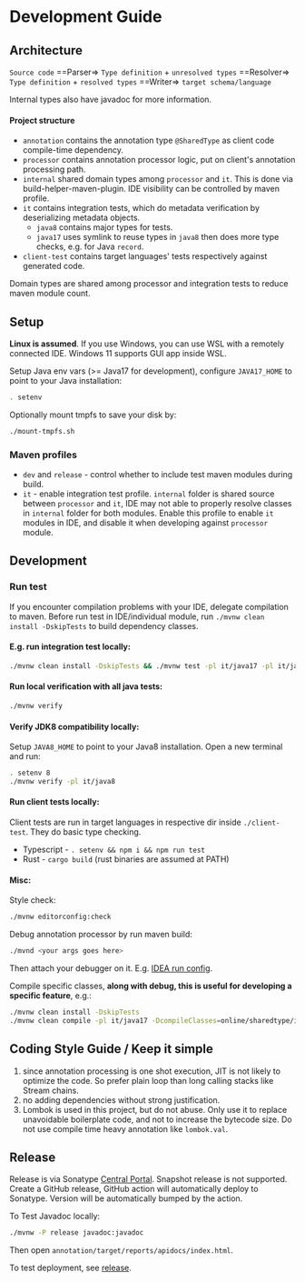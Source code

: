 # Development Guide

## Architecture

`Source code` ==Parser=> `Type definition` + `unresolved types` ==Resolver=> `Type definition` + `resolved types` ==Writer=> `target schema/language`

Internal types also have javadoc for more information.
#### Project structure
* `annotation` contains the annotation type `@SharedType` as client code compile-time dependency.
* `processor` contains annotation processor logic, put on client's annotation processing path.
* `internal` shared domain types among `processor` and `it`. This is done via build-helper-maven-plugin. IDE visibility can be controlled by maven profile.
* `it` contains integration tests, which do metadata verification by deserializing metadata objects.
    * `java8` contains major types for tests.
    * `java17` uses symlink to reuse types in `java8` then does more type checks, e.g. for Java `record`.
* `client-test` contains target languages' tests respectively against generated code.

Domain types are shared among processor and integration tests to reduce maven module count.

## Setup
**Linux is assumed**. If you use Windows, you can use WSL with a remotely connected IDE. Windows 11 supports GUI app inside WSL.

Setup Java env vars (>= Java17 for development), configure `JAVA17_HOME` to point to your Java installation:
```bash
. setenv
```
Optionally mount tmpfs to save your disk by:
```bash
./mount-tmpfs.sh
```

### Maven profiles
* `dev` and `release` - control whether to include test maven modules during build.
* `it` - enable integration test profile. `internal` folder is shared source between `processor` and `it`,
IDE may not able to properly resolve classes in `internal` folder for both modules.
Enable this profile to enable `it` modules in IDE, and disable it when developing against `processor` module.

## Development
### Run test
If you encounter compilation problems with your IDE, delegate compilation to maven.
Before run test in IDE/individual module, run `./mvnw clean install -DskipTests` to build dependency classes.
#### E.g. run integration test locally:
```bash
./mvnw clean install -DskipTests && ./mvnw test -pl it/java17 -pl it/java8
```
#### Run local verification with all java tests:
```bash
./mvnw verify
```
#### Verify JDK8 compatibility locally:
Setup `JAVA8_HOME` to point to your Java8 installation. Open a new terminal and run:
```bash
. setenv 8
./mvnw verify -pl it/java8
```
#### Run client tests locally:
Client tests are run in target languages in respective dir inside `./client-test`. They do basic type checking.
* Typescript - `. setenv && npm i && npm run test`
* Rust - `cargo build` (rust binaries are assumed at PATH)
#### Misc:
Style check:
```bash
./mvnw editorconfig:check
```
Debug annotation processor by run maven build:
```bash
./mvnd <your args goes here>
```
Then attach your debugger on it. E.g. [IDEA run config](../.run/mvnd.run.xml).

Compile specific classes, **along with debug, this is useful for developing a specific feature**, e.g.:
```bash
./mvnw clean install -DskipTests
./mvnw clean compile -pl it/java17 -DcompileClasses=online/sharedtype/it/java8/TempClass.java
```

## Coding Style Guide / Keep it simple
1. since annotation processing is one shot execution, JIT is not likely to optimize the code. So prefer plain loop than long calling stacks like Stream chains.
2. no adding dependencies without strong justification.
3. Lombok is used in this project, but do not abuse. Only use it to replace unavoidable boilerplate code, and not to increase the bytecode size.
Do not use compile time heavy annotation like `lombok.val`.

## Release
Release is via Sonatype [Central Portal](https://central.sonatype.org/register/central-portal/). Snapshot release is not supported.
Create a GitHub release, GitHub action will automatically deploy to Sonatype. Version will be automatically bumped by the action.

To Test Javadoc locally:
```bash
./mvnw -P release javadoc:javadoc
```
Then open `annotation/target/reports/apidocs/index.html`.

To test deployment, see [release](../misc/release.sh).
